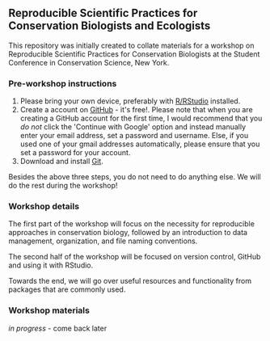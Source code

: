 ## Reproducible Scientific Practices for Conservation Biologists and Ecologists

This repository was initially created to collate materials for a workshop on Reproducible Scientific Practices for Conservation Biologists at the Student Conference in Conservation Science, New York.  

### Pre-workshop instructions  

1. Please bring your own device, preferably with [R/RStudio](https://www.rstudio.com/) installed.  
2. Create a account on [GitHub](https://github.com/) - it's free!. Please note that when you are creating a GitHub account for the first time, I would recommend that you _do not_ click the 'Continue with Google' option and instead manually enter your email address, set a password and username. Else, if you used one of your gmail addresses automatically, please ensure that you set a password for your account.      
3. Download and install [Git](https://git-scm.com/downloads). 

Besides the above three steps, you do not need to do anything else. We will do the rest during the workshop!

### Workshop details  

The first part of the workshop will focus on the necessity for reproducible approaches in conservation biology, followed by an introduction to data management, organization, and file naming conventions.  

The second half of the workshop will be focused on version control, GitHub and using it with RStudio.  

Towards the end, we will go over useful resources and functionality from packages that are commonly used.  

### Workshop materials

*in progress* - come back later

